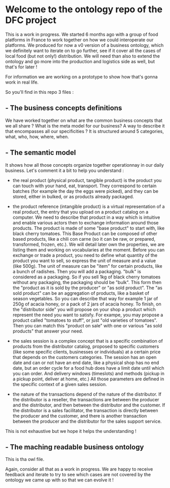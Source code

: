 # Welcome to the ontology repo of the DFC project

This is a work in progress. We started 6 months ago with a group of food platforms in France to work together on how we could interoperate our platforms.
We produced for now a v0 version of a business ontology, which we definitely want to iterate on to go further, see if it cover all the cases of local food (but not only!) distribution. We will need than also to extend the ontology and go more into the production and logistics side as well, but that's for later !

For information we are working on a prototype to show how that's gonna work in real life.

So you'll find in this repo 3 files :

## - The business concepts definitions
We have worked together on what are the common business concepts that we all share ? What is the meta model for our business? A way to describe it that encompasses all our specificities ?
It is structured around 5 categories, what, who, how, where, when.

## - The semantic model
It shows how all those concepts organize together operationnay in our daily business.
Let's comment it a bit to help you understand :

- the real product (physical product, tangible product) is the product you can touch with your hand, eat, transport. They correspond to certain batches (for example the day the eggs were picked), and they can be stored, either in bulked, or as products already packaged.

- the product reference (intangible product) is a virtual representation of a real product, the entry that you upload on a product catalog on a computer. We need to describe that product in a way which is intuitive and enable various actors then to exchange information around those products.
The product is made of some "base product" to start with, like black cherry tomatoes. This Base Product can be composed of other based products, like a chili con carne (so it can be raw, or prepared, transformed, frozen, etc.). We will detail later own the properties, we are listing them and working on vocabularies at the moment.
Before you can exchange or trade a product, you need to define what quantity of the product you want to sell, so express the unit of measure and a value (like 500g). The unit of measure can be "item" for certain products, like a bunch of radishes.
Then you will add a packaging. "bulk" is considered as a packaging. So if you sell 1kg of black cherry tomatoes without any packaging, the packaging should be "bulk". This form then the "product as it is sold by the producer" or "as sold product". The "as sold product" can be an aggregation of products, like a basket of season vegetables.
So you can describe that way for example 1 jar of 250g of acacia honey, or a pack of 2 jars of acacia honey.
To finish, on the "distributor side" you will propose on your shop a product which represent the need you want to satisfy. For exampe, you may propose a product called "tomatoes to stuff", or just "old varieties of tomatoes". Then you can match this "product on sale" with one or various "as sold products" that answer your need.

- the sales session is a complex concept that is a specific combination of products from the distributor catalog, proposed to specific customers (like some specific clients, businesses or individuals) at a certain price that depends on the customers categories. The session has an open date and can or not have an end date, like a physical shop has no end date, but an order cycle for a food hub does have a limit date until which you can order. And delivery windows (timeslots) and methods (pickup in a pickup point, deliver at home, etc.) All those parameters are defined in the specific context of a given sales session.

- the nature of the transactions depend of the nature of the distributor. If the distributor is a reseller, the transactions are between the producer and the distributor, and then between the distributor and the customer. If the distributor is a sales facilitator, the transaction is directly between the producer and the customer, and there is another transaction between the producer and the distributor for the sales support service.

This is not exhaustive but we hope it helps the understanding !

## - The maching readable business ontology
This is tha owl file.

Again, consider all that as a work in progress. We are happy to receive feedback and iterate to try to see which cases are not covered by the ontology we came up with so that we can evolve it !
